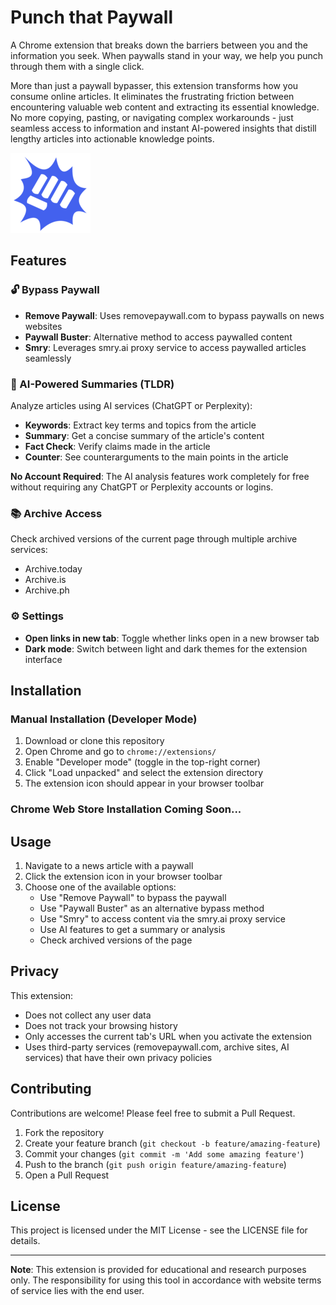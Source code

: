 # Punch that Paywall

A Chrome extension that breaks down the barriers between you and the information you seek. When paywalls stand in your way, we help you punch through them with a single click.

More than just a paywall bypasser, this extension transforms how you consume online articles. It eliminates the frustrating friction between encountering valuable web content and extracting its essential knowledge. No more copying, pasting, or navigating complex workarounds - just seamless access to information and instant AI-powered insights that distill lengthy articles into actionable knowledge points.

![Punch that Paywall Logo](icons/icon128.png)

## Features

### 🔓 Bypass Paywall

- **Remove Paywall**: Uses removepaywall.com to bypass paywalls on news websites
- **Paywall Buster**: Alternative method to access paywalled content
- **Smry**: Leverages smry.ai proxy service to access paywalled articles seamlessly

### 🤖 AI-Powered Summaries (TLDR)

Analyze articles using AI services (ChatGPT or Perplexity):

- **Keywords**: Extract key terms and topics from the article
- **Summary**: Get a concise summary of the article's content
- **Fact Check**: Verify claims made in the article
- **Counter**: See counterarguments to the main points in the article

**No Account Required**: The AI analysis features work completely for free without requiring any ChatGPT or Perplexity accounts or logins.

### 📚 Archive Access

Check archived versions of the current page through multiple archive services:

- Archive.today
- Archive.is
- Archive.ph

### ⚙️ Settings

- **Open links in new tab**: Toggle whether links open in a new browser tab
- **Dark mode**: Switch between light and dark themes for the extension interface

## Installation

### Manual Installation (Developer Mode)

1. Download or clone this repository
2. Open Chrome and go to `chrome://extensions/`
3. Enable "Developer mode" (toggle in the top-right corner)
4. Click "Load unpacked" and select the extension directory
5. The extension icon should appear in your browser toolbar

### Chrome Web Store Installation Coming Soon...

## Usage

1. Navigate to a news article with a paywall
2. Click the extension icon in your browser toolbar
3. Choose one of the available options:
   - Use "Remove Paywall" to bypass the paywall
   - Use "Paywall Buster" as an alternative bypass method
   - Use "Smry" to access content via the smry.ai proxy service
   - Use AI features to get a summary or analysis
   - Check archived versions of the page

## Privacy

This extension:

- Does not collect any user data
- Does not track your browsing history
- Only accesses the current tab's URL when you activate the extension
- Uses third-party services (removepaywall.com, archive sites, AI services) that have their own privacy policies

## Contributing

Contributions are welcome! Please feel free to submit a Pull Request.

1. Fork the repository
2. Create your feature branch (`git checkout -b feature/amazing-feature`)
3. Commit your changes (`git commit -m 'Add some amazing feature'`)
4. Push to the branch (`git push origin feature/amazing-feature`)
5. Open a Pull Request

## License

This project is licensed under the MIT License - see the LICENSE file for details.

---

**Note**: This extension is provided for educational and research purposes only. The responsibility for using this tool in accordance with website terms of service lies with the end user.
